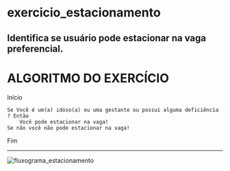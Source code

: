 # exercicio_estacionamento
Identifica se usuário pode estacionar na vaga preferencial.
------------------------------------------------------
# ALGORITMO DO EXERCÍCIO

Início 
	
  	Se Você é um(a) idoso(a) ou uma gestante ou possui alguma deficiência ? Então
		Você pode estacionar na vaga!
	Se não você não pode estacionar na vaga!
  
Fim

--------------------------------------------------------

![fluxograma_estacionamento](https://user-images.githubusercontent.com/84599880/166748495-1bd551ca-0ece-4387-857a-e4852306c16a.png)

